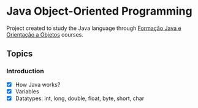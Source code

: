 # Java Object-Oriented Programming

Project created to study the Java language through [Formação Java e Orientação a Objetos](https://cursos.alura.com.br/formacao-java) courses.

## Topics

### Introduction
- [x]  How Java works?
- [x]  Variables
- [x]  Datatypes: int, long, double, float, byte, short, char
